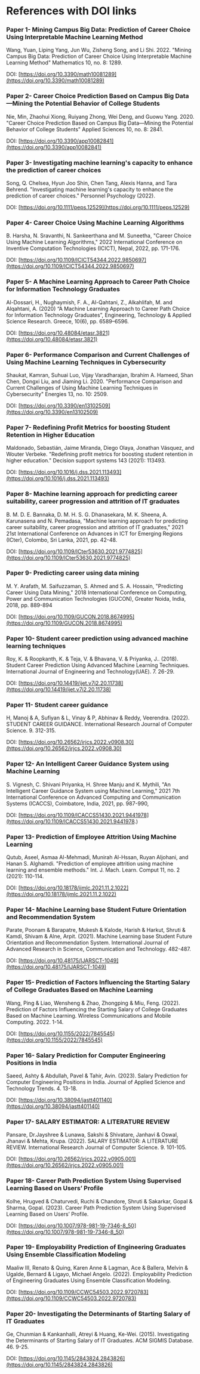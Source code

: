 # References with DOI links

### Paper 1- Mining Campus Big Data: Prediction of Career Choice Using Interpretable Machine Learning Method

Wang, Yuan, Liping Yang, Jun Wu, Zisheng Song, and Li Shi. 2022. "Mining Campus Big Data: Prediction of Career Choice Using Interpretable Machine Learning Method" Mathematics 10, no. 8: 1289. 

DOI: [https://doi.org/10.3390/math10081289](https://doi.org/10.3390/math10081289)

### Paper 2- Career Choice Prediction Based on Campus Big Data—Mining the Potential Behavior of College Students

Nie, Min, Zhaohui Xiong, Ruiyang Zhong, Wei Deng, and Guowu Yang. 2020. "Career Choice Prediction Based on Campus Big Data—Mining the Potential Behavior of College Students" Applied Sciences 10, no. 8: 2841.

DOI: [https://doi.org/10.3390/app10082841](https://doi.org/10.3390/app10082841)

### Paper 3- Investigating machine learning's capacity to enhance the prediction of career choices

Song, Q. Chelsea, Hyun Joo Shin, Chen Tang, Alexis Hanna, and Tara Behrend. "Investigating machine learning's capacity to enhance the prediction of career choices." Personnel Psychology (2022).

DOI: [https://doi.org/10.1111/peps.12529](https://doi.org/10.1111/peps.12529)

### Paper 4- Career Choice Using Machine Learning Algorithms

B. Harsha, N. Sravanthi, N. Sankeerthana and M. Suneetha, "Career Choice Using Machine Learning Algorithms," 2022 International Conference on Inventive Computation Technologies (ICICT), Nepal, 2022, pp. 171-176.

DOI: [https://doi.org/10.1109/ICICT54344.2022.9850697](https://doi.org/10.1109/ICICT54344.2022.9850697)

### Paper 5- A Machine Learning Approach to Career Path Choice for Information Technology Graduates

Al-Dossari, H., Nughaymish, F. A., Al-Qahtani, Z., Alkahlifah, M. and Alqahtani, A. (2020) “A Machine Learning Approach to Career Path Choice for Information Technology Graduates”, Engineering, Technology & Applied Science Research. Greece, 10(6), pp. 6589–6596.

DOI: [https://doi.org/10.48084/etasr.3821](https://doi.org/10.48084/etasr.3821)

### Paper 6- Performance Comparison and Current Challenges of Using Machine Learning Techniques in Cybersecurity

Shaukat, Kamran, Suhuai Luo, Vijay Varadharajan, Ibrahim A. Hameed, Shan Chen, Dongxi Liu, and Jiaming Li. 2020. "Performance Comparison and Current Challenges of Using Machine Learning Techniques in Cybersecurity" Energies 13, no. 10: 2509. 

DOI: [https://doi.org/10.3390/en13102509](https://doi.org/10.3390/en13102509)

### Paper 7- Redefining Profit Metrics for boosting Student Retention in Higher Education

Maldonado, Sebastián, Jaime Miranda, Diego Olaya, Jonathan Vásquez, and Wouter Verbeke. "Redefining profit metrics for boosting student retention in higher education." Decision support systems 143 (2021): 113493. 

DOI: [https://doi.org/10.1016/j.dss.2021.113493](https://doi.org/10.1016/j.dss.2021.113493)

### Paper 8- Machine learning approach for predicting career suitability, career progression and attrition of IT graduates

B. M. D. E. Bannaka, D. M. H. S. G. Dhanasekara, M. K. Sheena, A. Karunasena and N. Pemadasa, "Machine learning approach for predicting career suitability, career progression and attrition of IT graduates," 2021 21st International Conference on Advances in ICT for Emerging Regions (ICter), Colombo, Sri Lanka, 2021, pp. 42-48.

DOI: [https://doi.org/10.1109/ICter53630.2021.9774825](https://doi.org/10.1109/ICter53630.2021.9774825)

### Paper 9- Predicting career using data mining

M. Y. Arafath, M. Saifuzzaman, S. Ahmed and S. A. Hossain, "Predicting Career Using Data Mining," 2018 International Conference on Computing, Power and Communication Technologies (GUCON), Greater Noida, India, 2018, pp. 889-894

DOI: [https://doi.org/10.1109/GUCON.2018.8674995](https://doi.org/10.1109/GUCON.2018.8674995)

### Paper 10- Student career prediction using advanced machine learning techniques

Roy, K. & Roopkanth, K. & Teja, V. & Bhavana, V. & Priyanka, J.. (2018). Student Career Prediction Using Advanced Machine Learning Techniques. International Journal of Engineering and Technology(UAE). 7. 26-29.

DOI: [https://doi.org/10.14419/ijet.v7i2.20.11738](https://doi.org/10.14419/ijet.v7i2.20.11738)

### Paper 11- Student career guidance

H, Manoj & A, Sufiyan & L, Vinay & P, Abhinav & Reddy, Veerendra. (2022). STUDENT CAREER GUIDANCE. International Research Journal of Computer Science. 9. 312-315.

DOI: [https://doi.org/10.26562/irjcs.2022.v0908.30](https://doi.org/10.26562/irjcs.2022.v0908.30)

### Paper 12- An Intelligent Career Guidance System using Machine Learning

S. Vignesh, C. Shivani Priyanka, H. Shree Manju and K. Mythili, "An Intelligent Career Guidance System using Machine Learning," 2021 7th International Conference on Advanced Computing and Communication Systems (ICACCS), Coimbatore, India, 2021, pp. 987-990,

DOI: [https://doi.org/10.1109/ICACCS51430.2021.9441978](https://doi.org/10.1109/ICACCS51430.2021.9441978.)

### Paper 13- Prediction of Employee Attrition Using Machine Learning

Qutub, Aseel, Asmaa Al-Mehmadi, Munirah Al-Hssan, Ruyan Aljohani, and Hanan S. Alghamdi. "Prediction of employee attrition using machine learning and ensemble methods." Int. J. Mach. Learn. Comput 11, no. 2 (2021): 110-114.

DOI: [https://doi.org/10.18178/ijmlc.2021.11.2.1022](https://doi.org/10.18178/ijmlc.2021.11.2.1022)

### Paper 14- Machine Learning base Student Future Orientation and Recommendation System

Parate, Poonam & Barapatre, Mukesh & Kalode, Harish & Harkut, Shruti & Kamdi, Shivam & Alne, Arpit. (2021). Machine Learning base Student Future Orientation and Recommendation System. International Journal of Advanced Research in Science, Communication and Technology. 482-487. 

DOI: [https://doi.org/10.48175/IJARSCT-1049](https://doi.org/10.48175/IJARSCT-1049)

### Paper 15- Prediction of Factors Influencing the Starting Salary of College Graduates Based on Machine Learning

Wang, Ping & Liao, Wensheng & Zhao, Zhongping & Miu, Feng. (2022). Prediction of Factors Influencing the Starting Salary of College Graduates Based on Machine Learning. Wireless Communications and Mobile Computing. 2022. 1-14.

DOI: [https://doi.org/10.1155/2022/7845545](https://doi.org/10.1155/2022/7845545)

### Paper 16- Salary Prediction for Computer Engineering Positions in India

Saeed, Ashty & Abdullah, Pavel & Tahir, Avin. (2023). Salary Prediction for Computer Engineering Positions in India. Journal of Applied Science and Technology Trends. 4. 13-18.

DOI: [https://doi.org/10.38094/jastt401140](https://doi.org/10.38094/jastt401140)

### Paper 17- SALARY ESTIMATOR: A LITERATURE REVIEW

Pansare, Dr.Jayshree & Lunawa, Sakshi & Shivatare, Janhavi & Oswal, Jhanavi & Mehta, Krupa. (2022). SALARY ESTIMATOR: A LITERATURE REVIEW. International Research Journal of Computer Science. 9. 101-105.

DOI: [https://doi.org/10.26562/irjcs.2022.v0905.001](https://doi.org/10.26562/irjcs.2022.v0905.001)

### Paper 18- Career Path Prediction System Using Supervised Learning Based on Users’ Profile

Kolhe, Hrugved & Chaturvedi, Ruchi & Chandore, Shruti & Sakarkar, Gopal & Sharma, Gopal. (2023). Career Path Prediction System Using Supervised Learning Based on Users’ Profile.

DOI: [https://doi.org/10.1007/978-981-19-7346-8_50](https://doi.org/10.1007/978-981-19-7346-8_50)

### Paper 19- Employability Prediction of Engineering Graduates Using Ensemble Classification Modeling

Maaliw III, Renato & Quing, Karen Anne & Lagman, Ace & Ballera, Melvin & Ugalde, Bernard & Ligayo, Michael Angelo. (2022). Employability Prediction of Engineering Graduates Using Ensemble Classification Modeling.

DOI: [https://doi.org/10.1109/CCWC54503.2022.9720783](https://doi.org/10.1109/CCWC54503.2022.9720783)

### Paper 20- Investigating the Determinants of Starting Salary of IT Graduates

Ge, Chunmian & Kankanhalli, Atreyi & Huang, Ke-Wei. (2015). Investigating the Determinants of Starting Salary of IT Graduates. ACM SIGMIS Database. 46. 9-25.

DOI: [https://doi.org/10.1145/2843824.2843826](https://doi.org/10.1145/2843824.2843826)